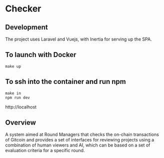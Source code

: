 # Checker

## Development

The project uses Laravel and Vuejs, with Inertia for serving up the SPA.

## To launch with Docker

```
make up
```

## To ssh into the container and run npm

```
make in
npm run dev
```

http://localhost

## Overview

A system aimed at Round Managers that checks the on-chain transactions of Gitcoin and provides a set of interfaces for reviewing projects using a combination of human viewers and AI, which can be based on a set of evaluation criteria for a specific round.
